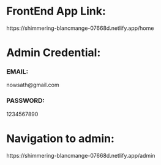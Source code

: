 <h1>FrontEnd App Link:</h1>
https://shimmering-blancmange-07668d.netlify.app/home
</hr>
<h1>Admin Credential:</h1>
<h3>EMAIL:</h3> nowsath@gmail.com
<h3>PASSWORD:</h3> 1234567890
</hr>
<h1>Navigation to admin:</h1>
https://shimmering-blancmange-07668d.netlify.app/admin

